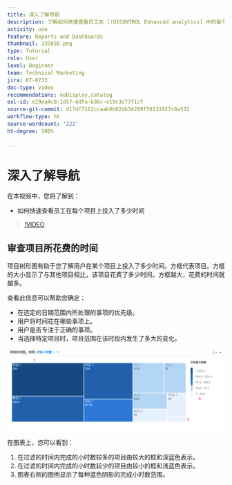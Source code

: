 ```yaml
---
title: 深入了解导航
description: 了解如何快速查看员工在 [!UICONTROL Enhanced analytics] 中的每个项目上投入了多少时间。
activity: use
feature: Reports and Dashboards
thumbnail: 335050.png
type: Tutorial
role: User
level: Beginner
team: Technical Marketing
jira: KT-8733
doc-type: video
recommendations: noDisplay,catalog
exl-id: e29ea4c8-1d57-4dfa-b36c-e19c3c77f1cf
source-git-commit: d17df7162ccaab6b62db34209f50131927c0a532
workflow-type: ht
source-wordcount: '222'
ht-degree: 100%

---
```


# 深入了解导航

在本视频中，您将了解到：

* 如何快速查看员工在每个项目上投入了多少时间

>[!VIDEO](https://video.tv.adobe.com/v/335050/?quality=12&learn=on&enablevpops)

## 审查项目所花费的时间

项目树形图有助于您了解用户在某个项目上投入了多少时间。方框代表项目。方框的大小显示了与其他项目相比，该项目花费了多少时间。方框越大，花费的时间就越多。

查看此信息可以帮助您确定：

* 在选定的日期范围内所处理的事项的优先级。
* 用户将时间花在哪些事项上。
* 用户是否专注于正确的事项。
* 当选择特定项目时，项目范围在该时段内发生了多大的变化。

![显示项目树形图的图像，其中包含下面项目符号中描述的区域的数字](assets/section-2-7.png)

在图表上，您可以看到：

1. 在过滤的时间内完成的小时数较多的项目由较大的框和深蓝色表示。
1. 在过滤的时间内完成的小时数较少的项目由较小的框和浅蓝色表示。
1. 图表右侧的图例显示了每种蓝色阴影的完成小时数范围。
